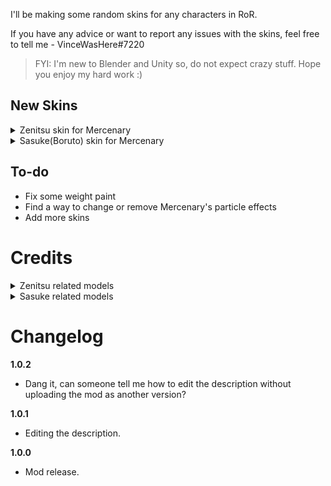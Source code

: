 I'll be making some random skins for any characters in RoR.

If you have any advice or want to report any issues with the skins, feel free to tell me - VinceWasHere#7220

> FYI: I'm new to Blender and Unity so, do not expect crazy stuff. Hope you enjoy my hard work :)


## New Skins

<details>
  <summary>Zenitsu skin for Mercenary</summary>
    <br>
      Just a Zenitsu skin, from the anime called Demon Slayer, for the Mercenary for the time being. It has some clipping issues but at least it's playable, lol

![](https://cdn.discordapp.com/attachments/864033991623180288/1058841952231096410/image.png) ![](https://cdn.discordapp.com/attachments/864033991623180288/1058840865277223022/35878a21-8755-4116-a415-69141a8bce94.png)
![](https://cdn.discordapp.com/attachments/864033991623180288/1058840867621843044/ad60000f-8377-4139-bd7d-98b4d5379ffd.png) ![](https://cdn.discordapp.com/attachments/864033991623180288/1058840866699096075/640940bf-2fd8-4190-b1eb-2adf5c135d92.png)

    <br>
  
</details>


<details>
  <summary>Sasuke(Boruto) skin for Mercenary</summary>
    <br>
      No images, yet

    <br>
  
</details>


## To-do
* Fix some weight paint
* Find a way to change or remove Mercenary's particle effects
* Add more skins


# Credits
<details>
  <summary>Zenitsu related models</summary>
    <br>
  
      * Zenitsu Model: https://sketchfab.com/3d-models/demon-slayer-zenitsu-c0af6cff336c41cabc80baf40d098813
      * Zenitsu Nichirin Model: https://sketchfab.com/3d-models/zenitsu-sword-46390aacd66a4bd9859a1174d5cded79

    <br>
  
</details>


<details>
  <summary>Sasuke related models</summary>
    <br>
  
      * Sasuke model, it comes with his sword and other versions too: https://www.deviantart.com/mvegeta/art/Naruto-Sasuke-Uchiha-Adult-PACK-1-FOR-XPS-606408144

    <br>
  
</details>


# Changelog
**1.0.2**

* Dang it, can someone tell me how to edit the description without uploading the mod as another version?


**1.0.1**

* Editing the description.


**1.0.0**

* Mod release.
